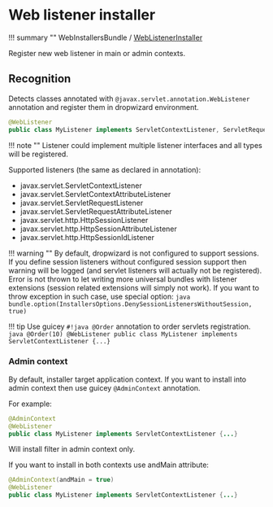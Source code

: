 # Web listener installer

!!! summary ""
    WebInstallersBundle / [WebListenerInstaller](https://github.com/xvik/dropwizard-guicey/tree/dw-3/src/main/java/ru/vyarus/dropwizard/guice/module/installer/feature/web/listener/WebListenerInstaller.java)        

Register new web listener in main or admin contexts.

## Recognition

Detects classes annotated with `@javax.servlet.annotation.WebListener` annotation and register them in dropwizard environment.

```java
@WebListener
public class MyListener implements ServletContextListener, ServletRequestListener {...}
```

!!! note ""
    Listener could implement multiple listener interfaces and all types will be registered.

Supported listeners (the same as declared in annotation):

 * javax.servlet.ServletContextListener
 * javax.servlet.ServletContextAttributeListener
 * javax.servlet.ServletRequestListener
 * javax.servlet.ServletRequestAttributeListener
 * javax.servlet.http.HttpSessionListener
 * javax.servlet.http.HttpSessionAttributeListener
 * javax.servlet.http.HttpSessionIdListener


!!! warning ""
    By default, dropwizard is not configured to support sessions. If you define session listeners without configured session support
    then warning will be logged (and servlet listeners will actually not be registered).
    Error is not thrown to let writing more universal bundles with listener extensions (session related extensions will simply not work).
    If you want to throw exception in such case, use special option:
    ```java
    bundle.option(InstallersOptions.DenySessionListenersWithoutSession, true)
    ```

!!! tip 
    Use guicey `#!java @Order` annotation to order servlets registration.
    ```java
    @Order(10)
    @WebListener
    public class MyListener implements ServletContextListener {...}
    ```
       
### Admin context

By default, installer target application context. If you want to install into admin context then 
use guicey `@AdminContext` annotation.

For example: 

```java
@AdminContext
@WebListener
public class MyListener implements ServletContextListener {...}
```

Will install filter in admin context only.

If you want to install in both contexts use andMain attribute:

```java
@AdminContext(andMain = true)
@WebListener
public class MyListener implements ServletContextListener {...}
```
  